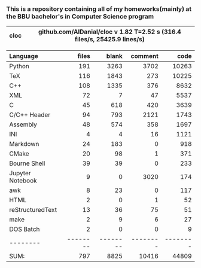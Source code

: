 ### This is a repository containing all of my homeworks(mainly) at the BBU bachelor's in Computer Science program


cloc|github.com/AlDanial/cloc v 1.82  T=2.52 s (316.4 files/s, 25425.9 lines/s)
--- | ---

Language|files|blank|comment|code
:-------|-------:|-------:|-------:|-------:
Python|191|3263|3702|10263
TeX|116|1843|273|10225
C++|108|1335|376|8632
XML|72|7|47|5537
C|45|618|420|3639
C/C++ Header|94|793|2121|1743
Assembly|48|574|358|1697
INI|4|4|16|1121
Markdown|24|183|0|918
CMake|20|98|1|371
Bourne Shell|39|39|0|233
Jupyter Notebook|9|0|3020|174
awk|8|23|0|117
HTML|2|0|1|52
reStructuredText|13|36|75|51
make|2|9|6|27
DOS Batch|2|0|0|9
--------|--------|--------|--------|--------
SUM:|797|8825|10416|44809

